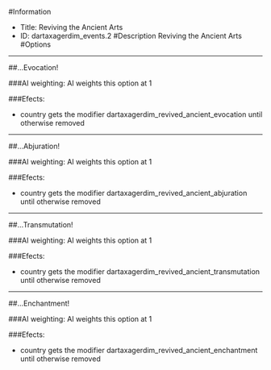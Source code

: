 #Information
 - Title: Reviving the Ancient Arts
 - ID: dartaxagerdim_events.2
#Description
Reviving the Ancient Arts
#Options

___
##...Evocation!

###AI weighting:
AI weights this option at 1


###Efects:<ul><li>country gets the modifier dartaxagerdim_revived_ancient_evocation until otherwise removed</li></ul>

___
##...Abjuration!

###AI weighting:
AI weights this option at 1


###Efects:<ul><li>country gets the modifier dartaxagerdim_revived_ancient_abjuration until otherwise removed</li></ul>

___
##...Transmutation!

###AI weighting:
AI weights this option at 1


###Efects:<ul><li>country gets the modifier dartaxagerdim_revived_ancient_transmutation until otherwise removed</li></ul>

___
##...Enchantment!

###AI weighting:
AI weights this option at 1


###Efects:<ul><li>country gets the modifier dartaxagerdim_revived_ancient_enchantment until otherwise removed</li></ul>
